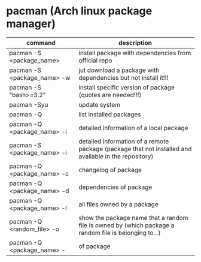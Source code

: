 # pacman (Arch linux package manager)
|command|description|
|-------|-----------|
|pacman -S &lt;package_name&gt;|install package with dependencies from official repo|
|pacman -S &lt;package_name&gt; -w|jut download a package with dependencies but not install it!!!|
|pacman -S "bash>=3.2"|install specific version of package (quotes are needed!!!)|
|pacman -Syu|update system|
|pacman -Q|list installed packages|
|pacman -Q &lt;package_name&gt; -i|detailed information of a local package|
|pacman -S &lt;package_name&gt; -i|detailed information of a remote package (package that not installed and available in the repository)|
|pacman -Q &lt;package_name&gt; -c|changelog of package|
|pacman -Q &lt;package_name&gt; -d|dependencies of package|
|pacman -Q &lt;package_name&gt; -l|all files owned by a package|
|pacman -Q &lt;random_file&gt; -o|show the package name that a random file is owned by (which package a random file is belonging to...)|
|pacman -Q &lt;package_name&gt; -| of package|
